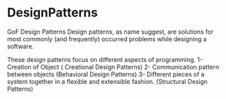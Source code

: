 # DesignPatterns
GoF Design Patterns
Design patterns, as name suggest, are solutions for most commonly (and frequently) occurred problems while designing a software.

These design patterns focus on different aspects of programming.
1- Creation of Object ( Creational Design Patterns)
2- Communication pattern between objects (Behavioral Design Patterns)
3- Different pieces of a system together in a flexible and extensible fashion. (Structural Design Patterns)
